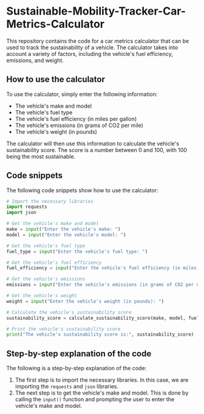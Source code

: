 # Sustainable-Mobility-Tracker-Car-Metrics-Calculator

This repository contains the code for a car metrics calculator that can be used to track the sustainability of a vehicle. The calculator takes into account a variety of factors, including the vehicle's fuel efficiency, emissions, and weight.

## How to use the calculator

To use the calculator, simply enter the following information:

* The vehicle's make and model
* The vehicle's fuel type
* The vehicle's fuel efficiency (in miles per gallon)
* The vehicle's emissions (in grams of CO2 per mile)
* The vehicle's weight (in pounds)

The calculator will then use this information to calculate the vehicle's sustainability score. The score is a number between 0 and 100, with 100 being the most sustainable.

## Code snippets

The following code snippets show how to use the calculator:

```python
# Import the necessary libraries
import requests
import json

# Get the vehicle's make and model
make = input("Enter the vehicle's make: ")
model = input("Enter the vehicle's model: ")

# Get the vehicle's fuel type
fuel_type = input("Enter the vehicle's fuel type: ")

# Get the vehicle's fuel efficiency
fuel_efficiency = input("Enter the vehicle's fuel efficiency (in miles per gallon): ")

# Get the vehicle's emissions
emissions = input("Enter the vehicle's emissions (in grams of CO2 per mile): ")

# Get the vehicle's weight
weight = input("Enter the vehicle's weight (in pounds): ")

# Calculate the vehicle's sustainability score
sustainability_score = calculate_sustainability_score(make, model, fuel_type, fuel_efficiency, emissions, weight)

# Print the vehicle's sustainability score
print("The vehicle's sustainability score is:", sustainability_score)
```

## Step-by-step explanation of the code

The following is a step-by-step explanation of the code:

1. The first step is to import the necessary libraries. In this case, we are importing the `requests` and `json` libraries.
2. The next step is to get the vehicle's make and model. This is done by calling the `input()` function and prompting the user to enter the vehicle's make and model.
